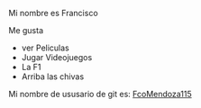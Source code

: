 Mi nombre es Francisco

Me gusta
- ver Peliculas
- Jugar Videojuegos
- La F1
- Arriba las chivas

Mi nombre de ususario de git es: [FcoMendoza115](https://github.com/FcoMendoza115)
